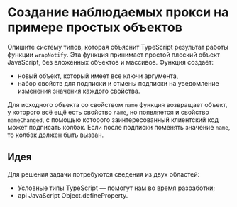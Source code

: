 # Создание наблюдаемых прокси на примере простых объектов

Опишите систему типов, которая объяснит TypeScript результат работы функции `wrapNotify`. Эта функция принимает простой плоский объект JavaScript, без вложенных объектов и массивов. Функция создаёт:
- новый объект, который имеет все ключи аргумента, 
- набор свойств для подписки и отмены подписки на уведомление изменения значения каждого свойства.

Для исходного объекта со свойством `name` функция возвращает объект, у которого всё ещё есть свойство `name`, но появляется и свойство `nameChanged`, с помощью которого заинтересованный клиентский код может подписать колбэк. Если после подписки поменять значение `name`, то колбэк должен быть вызван.

## Идея

Для решения задачи потребуются сведения из двух областей:

* Условные типы TypeScript — помогут нам во время разработки;
* api JavaScript Object.defineProperty.
